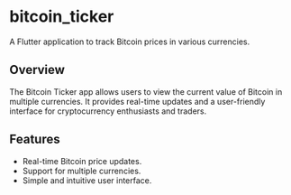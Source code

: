 # bitcoin_ticker

A Flutter application to track Bitcoin prices in various currencies.

## Overview

The Bitcoin Ticker app allows users to view the current value of Bitcoin in multiple currencies. It provides real-time updates and a user-friendly interface for cryptocurrency enthusiasts and traders.

## Features

- Real-time Bitcoin price updates.
- Support for multiple currencies.
- Simple and intuitive user interface.